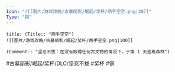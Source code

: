 ```yaml
---
Icon: "![[图片/游戏攻略/古墓丽影/崛起/奖杯/两手空空.png|30]]"
Type: "铜"
---
```

```ad-common-bronze-trophy
title: (Title:: "两手空空")
![[图片/游戏攻略/古墓丽影/崛起/奖杯/两手空空.png|100]]

(Comment:: "坚忍不拔：在没有取得任何古文物的情况下，于第 1 天逃离森林")
```

#古墓丽影/崛起/奖杯/DLC/坚忍不拔 #奖杯 #铜
